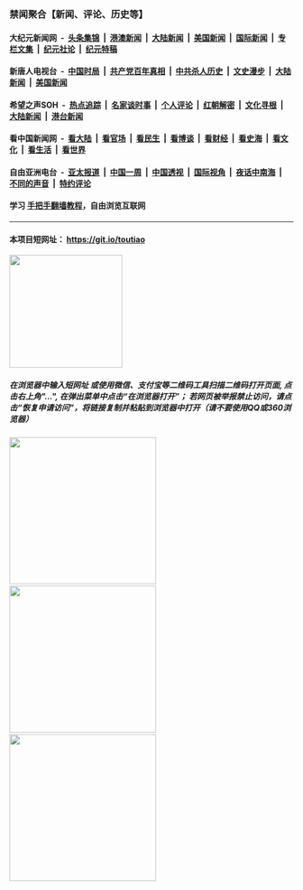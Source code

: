 ### 禁闻聚合【新闻、评论、历史等】

#### 大纪元新闻网 &nbsp;-&nbsp; [头条集锦](indexes/E头条集锦.md?t=03062231) &nbsp;|&nbsp; [港澳新闻](indexes/E港澳新闻.md?t=03062231)  &nbsp;|&nbsp; [大陆新闻](indexes/E大陆新闻.md?t=03062231) &nbsp;|&nbsp; [美国新闻](indexes/E美国新闻.md?t=03062231) &nbsp;|&nbsp; [国际新闻](indexes/E国际新闻.md?t=03062231) &nbsp;|&nbsp; [专栏文集](indexes/E专栏文集.md?t=03062231) &nbsp;|&nbsp; [纪元社论](indexes/E纪元社论.md?t=03062231) &nbsp;|&nbsp; [纪元特稿](indexes/E纪元特稿.md?t=03062231) 

#### 新唐人电视台 &nbsp;-&nbsp; [中国时局](indexes/N中国时局.md?t=03062231) &nbsp;|&nbsp; [共产党百年真相](indexes/N共产党百年真相.md?t=03062231) &nbsp;|&nbsp; [中共杀人历史](indexes/N中共杀人历史.md?t=03062231) &nbsp;|&nbsp; [文史漫步](indexes/N文史漫步.md?t=03062231) &nbsp;|&nbsp; [大陆新闻](indexes/N大陆新闻.md?t=03062231) &nbsp;|&nbsp; [美国新闻](indexes/N美国新闻.md?t=03062231)

#### 希望之声SOH &nbsp;-&nbsp; [热点追踪](indexes/H热点追踪.md?t=03062231) &nbsp;|&nbsp; [名家谈时事](indexes/H名家谈时事.md?t=03062231) &nbsp;|&nbsp; [个人评论](indexes/H个人评论.md?t=03062231)  &nbsp;|&nbsp; [红朝解密](indexes/H红朝解密.md?t=03062231) &nbsp;|&nbsp; [文化寻根](indexes/H文化寻根.md?t=03062231) &nbsp;|&nbsp; [大陆新闻](indexes/H大陆新闻.md?t=03062231) &nbsp;|&nbsp; [港台新闻](indexes/H港台新闻.md?t=03062231)

#### 看中国新闻网 &nbsp;-&nbsp; [看大陆](indexes/S看大陆.md?t=03062231) &nbsp;|&nbsp; [看官场](indexes/S看官场.md?t=03062231) &nbsp;|&nbsp; [看民生](indexes/S看民生.md?t=03062231)  &nbsp;|&nbsp; [看博谈](indexes/S看博谈.md?t=03062231) &nbsp;|&nbsp; [看财经](indexes/S看财经.md?t=03062231) &nbsp;|&nbsp; [看史海](indexes/S看史海.md?t=03062231) &nbsp;|&nbsp; [看文化](indexes/S看文化.md?t=03062231) &nbsp;|&nbsp; [看生活](indexes/S看生活.md?t=03062231) &nbsp;|&nbsp; [看世界](indexes/S看世界.md?t=03062231)

#### 自由亚洲电台 &nbsp;-&nbsp; [亚太报道](indexes/R亚太报道.md?t=03062231) &nbsp;|&nbsp; [中国一周](indexes/R中国一周.md?t=03062231) &nbsp;|&nbsp; [中国透视](indexes/R中国透视.md?t=03062231)  &nbsp;|&nbsp; [国际视角](indexes/R国际视角.md?t=03062231) &nbsp;|&nbsp; [夜话中南海](indexes/R夜话中南海.md?t=03062231) &nbsp;|&nbsp; [不同的声音](indexes/R不同的声音.md?t=03062231) &nbsp;|&nbsp; [特约评论](indexes/R特约评论.md?t=03062231)

#### 学习 [手把手翻墙教程](https://github.com/gfw-breaker/guides/wiki)，自由浏览互联网

----

#### 本项目短网址： https://git.io/toutiao
<img src="https://raw.githubusercontent.com/gfw-breaker/banned-news/master/scripts/img/qr.png" width="200px"/>  

##### 在浏览器中输入短网址 或使用微信、支付宝等二维码工具扫描二维码打开页面, 点击右上角"...", 在弹出菜单中点击“在浏览器打开”； 若网页被举报禁止访问，请点击“恢复申请访问”，将链接复制并粘贴到浏览器中打开（请不要使用QQ或360浏览器）

<img src="https://raw.githubusercontent.com/gfw-breaker/banned-news/master/scripts/img/1.png" width="260px"/> &nbsp; <img src="https://raw.githubusercontent.com/gfw-breaker/banned-news/master/scripts/img/2.png" width="260px"/> &nbsp; <img src="https://raw.githubusercontent.com/gfw-breaker/banned-news/master/scripts/img/3.png" width="260px"/>
